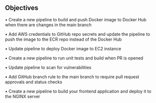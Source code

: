 ## Objectives

•⁠ ⁠Create a new pipeline to build and push Docker image to Docker Hub when there are changes in the main branch

•⁠ ⁠Add AWS credentials to GitHub repo secrets and update the pipeline to push the image to the ECR repo instead of the Docker Hub

•⁠ ⁠Update pipeline to deploy Docker image to EC2 instance

•⁠ ⁠Create a new pipeline to run unit tests and build when PR is opened

•⁠ ⁠Update pipeline to scan for vulnerabilities

•⁠ ⁠Add GitHub branch rule to the main branch to require pull request approvals and status checks

•⁠ ⁠Create a new pipeline to build your frontend application and deploy it to the NGINX server
